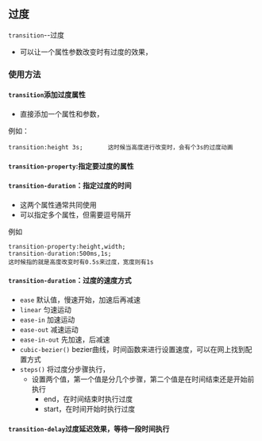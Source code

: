 ## 过度
`transition`--过度
- 可以让一个属性参数改变时有过度的效果，

### 使用方法
 #### `transition`添加过度属性
 - 直接添加一个属性和参数，
  
例如：

    transition:height 3s;       这时候当高度进行改变时，会有个3s的过度动画


 #### `transition-property`:指定要过度的属性
 #### `transition-duration`：指定过度的时间
 - 这两个属性通常共同使用
 - 可以指定多个属性，但需要逗号隔开
  
例如    

    transition-property:height,width;
    transition-duration:500ms,1s;
    这时候指的就是高度改变时有0.5s来过度，宽度则有1s

#### `transition-duration`：过度的速度方式
- `ease` 默认值，慢速开始，加速后再减速
- `linear` 匀速运动
- `ease-in` 加速运动
- `ease-out` 减速运动
- `ease-in-out` 先加速，后减速
- `cubic-bezier()` bezier曲线，时间函数来进行设置速度，可以在网上找到配置方式
- `steps()` 将过度分步骤执行，
  - 设置两个值，第一个值是分几个步骤，第二个值是在时间结束还是开始前执行
    - end，在时间结束时执行过度
    - start，在时间开始时执行过度

#### `transition-delay`过度延迟效果，等待一段时间执行